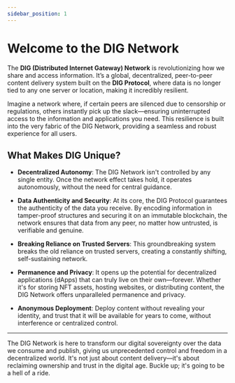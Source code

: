 ```yaml
---
sidebar_position: 1
---
```


# Welcome to the DIG Network

The **DIG (Distributed Internet Gateway) Network** is revolutionizing how we share and access information. It’s a global, decentralized, peer-to-peer content delivery system built on the **DIG Protocol**, where data is no longer tied to any one server or location, making it incredibly resilient.

Imagine a network where, if certain peers are silenced due to censorship or regulations, others instantly pick up the slack—ensuring uninterrupted access to the information and applications you need. This resilience is built into the very fabric of the DIG Network, providing a seamless and robust experience for all users.

## What Makes DIG Unique?

- **Decentralized Autonomy**: The DIG Network isn't controlled by any single entity. Once the network effect takes hold, it operates autonomously, without the need for central guidance.
  
- **Data Authenticity and Security**: At its core, the DIG Protocol guarantees the authenticity of the data you receive. By encoding information in tamper-proof structures and securing it on an immutable blockchain, the network ensures that data from any peer, no matter how untrusted, is verifiable and genuine.
  
- **Breaking Reliance on Trusted Servers**: This groundbreaking system breaks the old reliance on trusted servers, creating a constantly shifting, self-sustaining network.

- **Permanence and Privacy**: It opens up the potential for decentralized applications (dApps) that can truly live on their own—forever. Whether it's for storing NFT assets, hosting websites, or distributing content, the DIG Network offers unparalleled permanence and privacy.

- **Anonymous Deployment**: Deploy content without revealing your identity, and trust that it will be available for years to come, without interference or centralized control.

---

The DIG Network is here to transform our digital sovereignty over the data we consume and publish, giving us unprecedented control and freedom in a decentralized world. It's not just about content delivery—it's about reclaiming ownership and trust in the digital age. Buckle up; it's going to be a hell of a ride.

